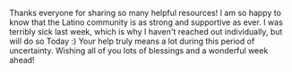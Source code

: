 Thanks everyone for sharing so many helpful resources! I am so happy to know that the Latino community is as strong and supportive as ever.  I was terribly sick last week, which is why I haven't reached out individually, but will do so Today :) Your help truly means a lot during this period of uncertainty. Wishing all of you lots of blessings and a wonderful week ahead!